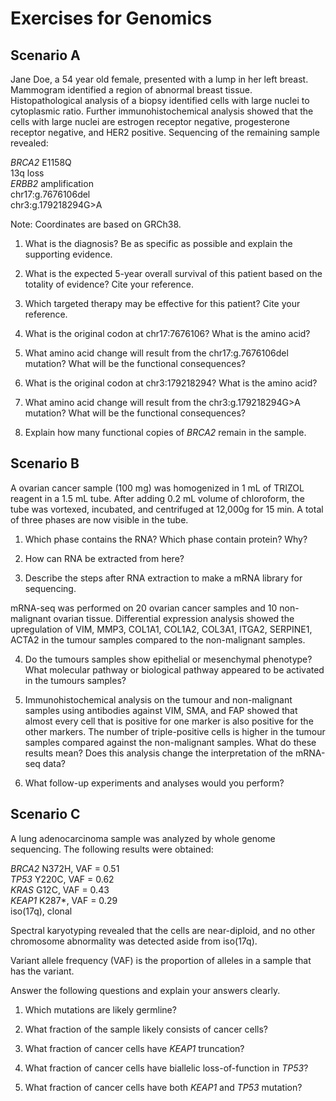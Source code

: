 # Exercises for Genomics

## Scenario A

Jane Doe, a 54 year old female, presented with a lump in her left breast.
Mammogram identified a region of abnormal breast tissue. Histopathological
analysis of a biopsy identified cells with large nuclei to cytoplasmic ratio.
Further immunohistochemical analysis showed that the cells with large nuclei
are estrogen receptor negative, progesterone receptor negative, and
HER2 positive. Sequencing of the remaining sample revealed:

*BRCA2* E1158Q  
13q loss  
*ERBB2* amplification  
chr17:g.7676106del  
chr3:g.179218294G>A  

Note: Coordinates are based on GRCh38.

1. What is the diagnosis? Be as specific as possible and explain the supporting
   evidence.

2. What is the expected 5-year overall survival of this patient based on the
   totality of evidence? Cite your reference.

3. Which targeted therapy may be effective for this patient? Cite your
   reference.

4. What is the original codon at chr17:7676106? What is the amino acid?

5. What amino acid change will result from the chr17:g.7676106del mutation?
   What will be the functional consequences?

6. What is the original codon at chr3:179218294? What is the amino acid?

7. What amino acid change will result from the chr3:g.179218294G>A mutation?
   What will be the functional consequences?

8. Explain how many functional copies of *BRCA2* remain in the sample.


## Scenario B

A ovarian cancer sample (100 mg) was homogenized in 1 mL of TRIZOL reagent in a
1.5 mL tube. After adding 0.2 mL volume of chloroform, the tube was vortexed, 
incubated, and centrifuged at 12,000g for 15 min.
A total of three phases are now visible in the tube.

1. Which phase contains the RNA? Which phase contain protein? Why?

2. How can RNA be extracted from here?

3. Describe the steps after RNA extraction to make a mRNA library for
   sequencing.

mRNA-seq was performed on 20 ovarian cancer samples and 10 non-malignant ovarian
tissue. Differential expression analysis showed the upregulation of
VIM, MMP3, COL1A1, COL1A2, COL3A1, ITGA2, SERPINE1, ACTA2 in the tumour
samples compared to the non-malignant samples.

4. Do the tumours samples show epithelial or mesenchymal phenotype?
   What molecular pathway or biological pathway appeared to be activated 
   in the tumours samples?

5. Immunohistochemical analysis on the tumour and non-malignant samples 
   using antibodies against VIM, SMA, and FAP showed that almost every cell
   that is positive for one marker is also positive for the other markers.
   The number of triple-positive cells is higher in the tumour samples
   compared against the non-malignant samples. What do these results mean?
   Does this analysis change the interpretation of the mRNA-seq data?

6. What follow-up experiments and analyses would you perform?


## Scenario C

A lung adenocarcinoma sample was analyzed by whole genome sequencing.
The following results were obtained:

*BRCA2* N372H, VAF = 0.51  
*TP53* Y220C, VAF = 0.62  
*KRAS* G12C, VAF = 0.43  
*KEAP1* K287*, VAF = 0.29  
iso(17q), clonal  

Spectral karyotyping revealed that the cells are near-diploid, and
no other chromosome abnormality was detected aside from iso(17q).

Variant allele frequency (VAF) is the proportion of alleles in a sample
that has the variant.

Answer the following questions and explain your answers clearly.

1. Which mutations are likely germline?

2. What fraction of the sample likely consists of cancer cells?

3. What fraction of cancer cells have *KEAP1* truncation?

4. What fraction of cancer cells have biallelic loss-of-function in *TP53*?

5. What fraction of cancer cells have both *KEAP1* and *TP53* mutation?

